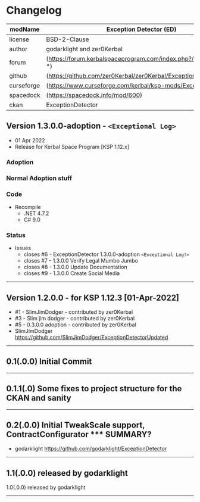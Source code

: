 # Changelog  
  
| modName    | Exception Detector (ED)                                           |
| ---------- | ---------------------------------------------------------------- |
| license    | BSD-2-Clause                                                     |
| author     | godarklight and zer0Kerbal                                       |
| forum      | (https://forum.kerbalspaceprogram.com/index.php?/topic/207511-*) |
| github     | (https://github.com/zer0Kerbal/zer0Kerbal/ExceptionDetector)     |
| curseforge | (https://www.curseforge.com/kerbal/ksp-mods/ExceptionDetector)   |
| spacedock  | (https://spacedock.info/mod/600)                                 |
| ckan       | ExceptionDetector                                                |

## Version 1.3.0.0-adoption - `<Exceptional Log>`

* 01 Apr 2022  
* Release for Kerbal Space Program [KSP 1.12.x]

### Adoption

### Normal Adoption stuff

### Code

* Recompile
  * .NET 4.7.2
  * C# 9.0

### Status

* Issues
  * closes #6 - ExceptionDetector 1.3.0.0-adoption `<Exceptional Log!>`
  * closes #7 - 1.3.0.0 Verify Legal Mumbo Jumbo
  * closes #8 - 1.3.0.0 Update Documentation
  * closes #9 - 1.3.0.0 Create Social Media

---

## Version 1.2.0.0 - for KSP 1.12.3 [01-Apr-2022]

* #1 - SlimJimDodger - contributed by zer0Kerbal
* #3 - Slim jim dodger - contributed by zer0Kerbal
* #5 - 0.3.0.0 adoption - contributed by zer0Kerbal
* SlimJimDodger https://github.com/SlimJimDodger/ExceptionDetectorUpdated

---

## 0.1(.0.0) Initial Commit

---

## 0.1.1(.0) Some fixes to project structure for the CKAN and sanity

---

## 0.2(.0.0) Initial TweakScale support, ContractConfigurator *** SUMMARY?

* godarklight https://github.com/godarklight/ExceptionDetector

---

## 1.1(.0.0) released by godarklight

1.0(.0.0) released by godarklight

---

